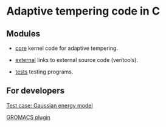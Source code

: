 # Adaptive tempering code in C

## Modules

* [core](core) kernel code for adaptive tempering.

* [external](external) links to external source code (veritools).

* [tests](tests) testing programs.

## For developers

[Test case: Gaussian energy model](tests/sample_progs/gaussian/cst.c)

[GROMACS plugin](interface/gromacs)
